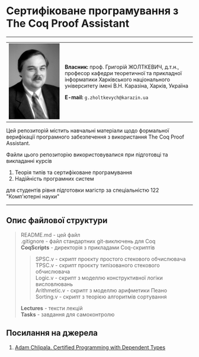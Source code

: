 # Сертифіковане програмування з The Coq Proof Assistant

---



<table width=600px border=0px>
<tr><td width=30%><img src="/Image/Zholtkevych%20(fine).jpg"/>
</td><td>
  
**Власник:** проф. Григорій ЖОЛТКЕВИЧ, д.т.н., професор кафедри теоретичної та прикладної інформатики Харківського національного університету імені В.Н. Каразіна, Харків, Україна

**E-mail:** `g.zholtkevych@karazin.ua`
</td></tr> 
</table>





Цей репозиторій містить навчальні матеріали щодо формальної верифікації програмного забезпечення з використання The Coq Proof Assistant.

Файли цього репозиторію використовувалися при підготовці та викладанні курсів

1. Теорія типів та сертифіковане програмування
1. Надійність програмних систем

для студентів рівня підготовки магістр за спеціальністю 122 "Комп'ютерні науки"

---

## Опис файлової структури

> README.md - цей файл </br>
> .gitignore - файл стандартних git-виключень для Coq <br/>
> **CoqScripts** - директорія з прикладами Coq-скриптів <br/>
>> SPSC.v - скрипт проєкту простого стекового обчислювача <br/>
>> TPSC.v - скрипт проєкту типізованого стекового обчислювача<br/>
>> Logic.v - скрипт з моделлю конструктивної логіки висловлювань<br/>
>> Arithmetic.v - скрипт з моделлю арифметики Пеано<br/>
>> Sorting.v - скрипт з теорією алгоритмів сортування<br/>
>
> **Lectures** - тексти лекцій<br/>
> **Tasks** - завдання для самоконтролю

## Посилання на джерела

1. [Adam Chlipala. Certified Programming with Dependent Types](http://adam.chlipala.net/cpdt/)
